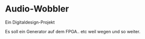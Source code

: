 # Audio-Wobbler
Ein Digitaldesign-Projekt

Es soll ein Generator auf dem FPGA.. etc 
weil
wegen
und so weiter.
